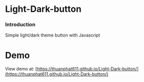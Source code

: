 # Light-Dark-button
### Introduction 
Simple light/dark theme button with Javascript
# Demo
View demo at: [https://thuanphat611.github.io/Light-Dark-button/](https://thuanphat611.github.io/Light-Dark-button/) 
